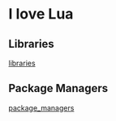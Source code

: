 # I love Lua

## Libraries
[libraries](libraries/libraries.html)

## Package Managers
[package_managers](package_managers/package_managers.md)
